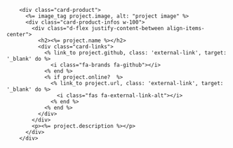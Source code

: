 
        <div class="card-product">
          <%= image_tag project.image, alt: "project image" %>
          <div class="card-product-infos w-100">
            <div class="d-flex justify-content-between align-items-center">
              <h2><%= project.name %></h2>
              <div class="card-links">
                <% link_to project.github, class: 'external-link', target: '_blank' do %>
                  <i class="fa-brands fa-github"></i>
                <% end %>
                <% if project.online?  %>
                  <% link_to project.url, class: 'external-link', target: '_blank' do %>
                    <i class="fas fa-external-link-alt"></i>
                  <% end %>
                <% end %>
              </div>
            </div>
            <p><%= project.description %></p>
          </div>
        </div>
